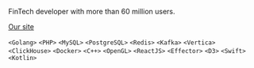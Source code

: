 FinTech developer with more than 60 million users.

[Our site](https://space307.com)

`<Golang>` `<PHP>` `<MySQL>` `<PostgreSQL>` `<Redis>` `<Kafka>` `<Vertica>` `<ClickHouse>` `<Docker>` `<C++>` `<OpenGL>` `<ReactJS>` `<Effector>` `<D3>` `<Swift>` `<Kotlin>`
